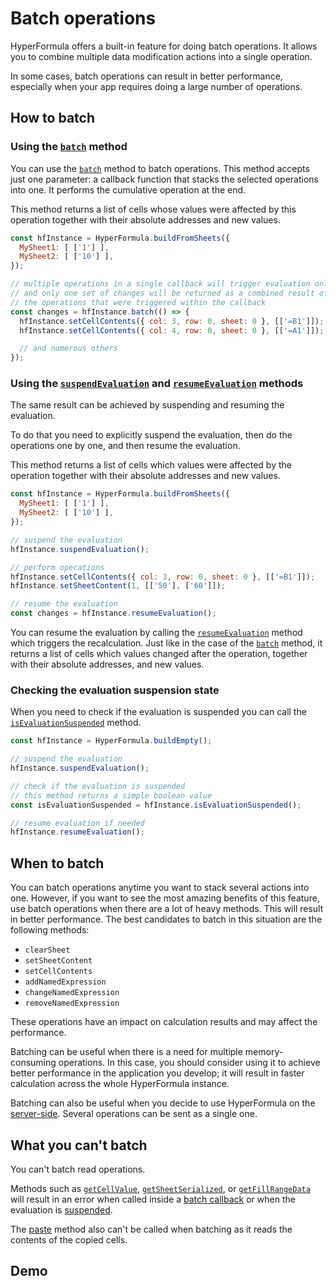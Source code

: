 # Batch operations

HyperFormula offers a built-in feature for doing batch operations.
It allows you to combine multiple data modification actions into a single operation.

In some cases, batch operations can result in better performance,
especially when your app requires doing a large number of operations.

## How to batch

### Using the [`batch`](../api/classes/hyperformula.md#batch) method

You can use the [`batch`](../api/classes/hyperformula.md#batch) method to batch operations. This method accepts
just one parameter: a callback function that stacks the selected
operations into one. It performs the cumulative operation at the end.

This method returns a list of cells whose values were affected by this
operation together with their absolute addresses and new values.

```javascript
const hfInstance = HyperFormula.buildFromSheets({
  MySheet1: [ ['1'] ],
  MySheet2: [ ['10'] ],
});

// multiple operations in a single callback will trigger evaluation only once
// and only one set of changes will be returned as a combined result of all
// the operations that were triggered within the callback
const changes = hfInstance.batch(() => {
  hfInstance.setCellContents({ col: 3, row: 0, sheet: 0 }, [['=B1']]);
  hfInstance.setCellContents({ col: 4, row: 0, sheet: 0 }, [['=A1']]);

  // and numerous others
});
```

### Using the [`suspendEvaluation`](../api/classes/hyperformula.md#suspendevaluation) and [`resumeEvaluation`](../api/classes/hyperformula.md#resumeevaluation) methods

The same result can be achieved by suspending and resuming the
evaluation.

To do that you need to explicitly suspend the evaluation, then do the
operations one by one, and then resume the evaluation.

This method returns a list of cells which values were affected by the
operation together with their absolute addresses and new values.

```javascript
const hfInstance = HyperFormula.buildFromSheets({
  MySheet1: [ ['1'] ],
  MySheet2: [ ['10'] ],
});

// suspend the evaluation
hfInstance.suspendEvaluation();

// perform operations
hfInstance.setCellContents({ col: 3, row: 0, sheet: 0 }, [['=B1']]);
hfInstance.setSheetContent(1, [['50'], ['60']]);

// resume the evaluation
const changes = hfInstance.resumeEvaluation();
```

You can resume the evaluation by calling the [`resumeEvaluation`](../api/classes/hyperformula.md#resumeevaluation) method
which triggers the recalculation. Just like in the case of the [`batch`](../api/classes/hyperformula.md#batch)
method, it returns a list of cells which values changed after the
operation, together with their absolute addresses, and new values.

### Checking the evaluation suspension state

When you need to check if the evaluation is suspended you can
call the [`isEvaluationSuspended`](../api/classes/hyperformula.md#isevaluationsuspended) method.

```javascript
const hfInstance = HyperFormula.buildEmpty();

// suspend the evaluation
hfInstance.suspendEvaluation();

// check if the evaluation is suspended
// this method returns a simple boolean value
const isEvaluationSuspended = hfInstance.isEvaluationSuspended();

// resume evaluation if needed
hfInstance.resumeEvaluation();
```

## When to batch

You can batch operations anytime you want to stack several actions into
one. However, if you want to see the most amazing benefits of this
feature, use batch operations when there are a lot of heavy methods.
This will result in better performance. The best candidates to
batch in this situation are the following methods:

* `clearSheet`
* `setSheetContent`
* `setCellContents`
* `addNamedExpression`
* `changeNamedExpression`
* `removeNamedExpression`

These operations have an impact on calculation results and may affect
the performance.

Batching can be useful when there is a need for multiple memory-consuming
operations. In this case, you should consider using it to achieve
better performance in the application you develop; it will result
in faster calculation across the whole HyperFormula instance.

Batching can also be useful when you decide to use HyperFormula
on the [server-side](server-side-installation). Several operations
can be sent as a single one.

## What you can't batch

You can't batch read operations.

Methods such as [`getCellValue`](../api/classes/hyperformula.md#getcellvalue), [`getSheetSerialized`](../api/classes/hyperformula.md#getsheetserialized), or [`getFillRangeData`](../api/classes/hyperformula.md#getfillrangedata) will result in an error when called inside a [batch callback](#using-the-batch-method) or when the evaluation is [suspended](#using-the-suspendevaluation-and-resumeevaluation-methods).

The [paste](../api/classes/hyperformula.md#paste) method also can't be called when batching as it reads the contents of the copied cells.

## Demo

<iframe
  :src="`https://codesandbox.io/embed/github/handsontable/hyperformula-demos/tree/2.7.x/batch-operations?autoresize=1&fontsize=11&hidenavigation=1&theme=light&view=preview&v=${$page.buildDateURIEncoded}`"
  style="width:100%; height:1070px; border:0; border-radius: 4px; overflow:hidden;"
  title="handsontable/hyperformula-demos: batch-operations"
  allow="accelerometer; ambient-light-sensor; camera; encrypted-media; geolocation; gyroscope; hid; microphone; midi; payment; usb; vr; xr-spatial-tracking"
  sandbox="allow-forms allow-modals allow-popups allow-presentation allow-same-origin allow-scripts">
</iframe>
